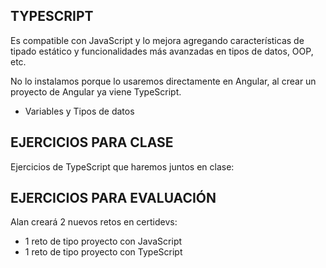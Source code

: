 

## TYPESCRIPT

Es compatible con JavaScript y lo mejora agregando características de tipado estático y funcionalidades más avanzadas en tipos de datos, OOP, etc.

No lo instalamos porque lo usaremos directamente en Angular, al crear un proyecto de Angular ya viene TypeScript.

* Variables y Tipos de datos


## EJERCICIOS PARA CLASE

Ejercicios de TypeScript que haremos juntos en clase:



## EJERCICIOS PARA EVALUACIÓN

Alan creará 2 nuevos retos en certidevs:

* 1 reto de tipo proyecto con JavaScript
* 1 reto de tipo proyecto con TypeScript